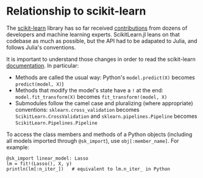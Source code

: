 # Relationship to scikit-learn

The [scikit-learn](http://scikit-learn.org/stable/about.html) library has so far received [contributions](https://github.com/scikit-learn/scikit-learn/graphs/contributors) from dozens of developers and machine learning experts. ScikitLearn.jl leans on that codebase as much as possible, but the API had to be adapated to Julia, and follows Julia's conventions.

It is important to understand those changes in order to read the scikit-learn
[documentation](http://scikit-learn.org/stable/documentation.html). In
particular:

- Methods are called the usual way: Python's `model.predict(X)` becomes
  `predict(model, X)`)
- Methods that modify the model's state have a `!` at the end:
  `model.fit_transform(X)` becomes `fit_transform!(model, X)`
- Submodules follow the camel case and pluralizing (where appropriate)
  conventions: `sklearn.cross_validation` becomes `ScikitLearn.CrossValidation`
  and `sklearn.pipelines.Pipeline` becomes `ScikitLearn.Pipelines.Pipeline`

To access the class members and methods of a Python objects (including all
models imported through `@sk_import`), use `obj[:member_name]`. For example:

```
@sk_import linear_model: Lasso
lm = fit!(Lasso(), X, y)
println(lm[:n_iter_])   # equivalent to lm.n_iter_ in Python
```

